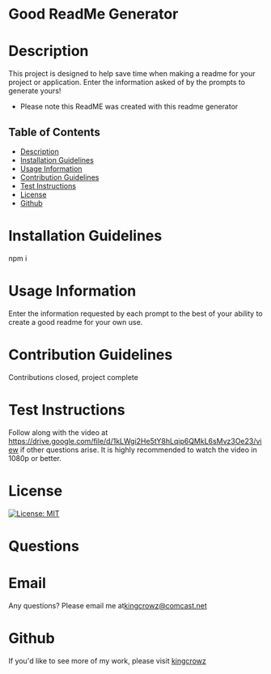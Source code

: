 # Good ReadMe Generator
      
# Description
This project is designed to help save time when making a readme for your project or application.  Enter the information asked of by the prompts to generate yours!
* Please note this ReadME was created with this readme generator


## Table of Contents
* [Description](#Description)
* [Installation Guidelines](#Installation-Guidelines)
* [Usage Information](#Usage-Information)
* [Contribution Guidelines](#Contribution-Guidelines)
* [Test Instructions](#Test-Instructions)
* [License](#License)
* [Github](#Github)

      
# Installation Guidelines
npm i

      
# Usage Information
Enter the information requested by each prompt to the best of your ability to create a good readme for your own use.

      
# Contribution Guidelines
Contributions closed, project complete

      
# Test Instructions
Follow along with the video at https://drive.google.com/file/d/1kLWgi2He5tY8hLqip6QMkL6sMvz3Oe23/view if other questions arise.
It is highly recommended to watch the video in 1080p or better.
      


# License
[![License: MIT](https://img.shields.io/badge/License-MIT-yellow.svg)](https://opensource.org/licenses/MIT)
# Questions

# Email
Any questions? Please email me at[kingcrowz@comcast.net](mailto:kingcrowz@comcast.net)

# Github
If you'd like to see more of my work, please visit [kingcrowz](https://github.com/kingcrowz)
